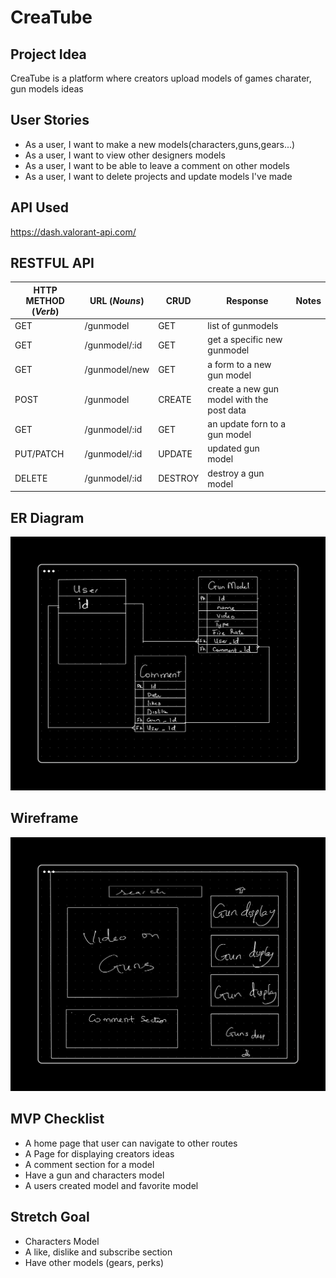 # CreaTube

## Project Idea
CreaTube is a platform where creators upload models of games charater, gun models ideas
## User Stories

* As a user, I want to make a new models(characters,guns,gears...)
* As a user, I want to view other designers models
* As a user, I want to be able to leave a comment on other models
* As a user, I want to delete projects and update models I've made

## API Used
https://dash.valorant-api.com/

## RESTFUL API

| HTTP METHOD (_Verb_) | URL (_Nouns_)                                   | CRUD  | Response                                       | Notes |
| -------------------- | ------------------------------------------------| ----  | ---------------------------------------------- | ----- |
| GET                  |  /gunmodel                                      | GET   | list of gunmodels                              |       |
| GET                  |  /gunmodel/:id                                  | GET   | get a specific new gunmodel                    |       |
| GET                  |  /gunmodel/new                                  | GET   | a form to a new gun model                      |       |
| POST                 |  /gunmodel                                      |CREATE | create a new gun model with the post data      |       |
| GET                  |  /gunmodel/:id                                  | GET   | an update forn to a gun model                  |       |
| PUT/PATCH            |  /gunmodel/:id                                  |UPDATE | updated gun model                              |       |
| DELETE               |  /gunmodel/:id                                  |DESTROY| destroy a gun model                            |       |


## ER Diagram
![Wireframe](ERDiagram.png)

## Wireframe
![Wireframe](HomePage.png)

## MVP Checklist
* A home page that user can navigate to other routes
* A Page for displaying creators ideas
* A comment section for a model
* Have a gun and characters model
* A users created model and favorite model

## Stretch Goal
* Characters Model
* A like, dislike and subscribe section
* Have other models (gears, perks)
